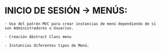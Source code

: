 # INICIO DE SESIÓN -> MENÚS:

    · Uso del patrón MVC para crear instancias de menú dependiendo de si son Administradores o Usuarios.

    · Creación Abstract Class menu 

    · Instancias diferentes tipos de Menú.
